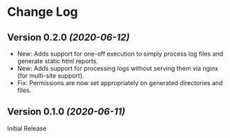 # Change Log

## Version 0.2.0 *(2020-06-12)*

* New: Adds support for one-off execution to simply process log files and generate static html reports. 
* New: Adds support for processing logs without serving them via nginx (for multi-site support).
* Fix: Permissions are now set appropriately on generated directories and files.

## Version 0.1.0 *(2020-06-11)*

Initial Release
